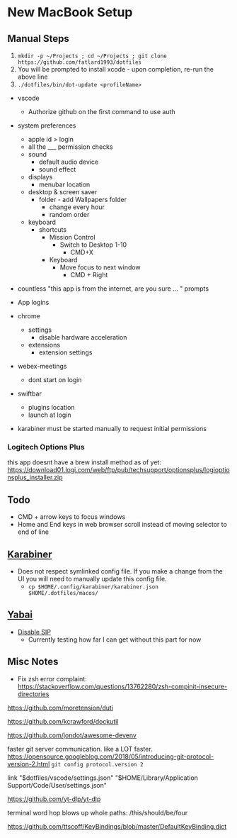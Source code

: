 # New MacBook Setup

## Manual Steps

1. `mkdir -p ~/Projects ; cd ~/Projects ; git clone https://github.com/fatlard1993/dotfiles`
1. You will be prompted to install xcode - upon completion, re-run the above line
1. `./dotfiles/bin/dot-update <profileName>`

- vscode
	- Authorize github on the first command to use auth

- system preferences
	- apple id > login
	- all the ___ permission checks
	- sound
		- default audio device
		- sound effect
	- displays
		- menubar location
	- desktop & screen saver
		- folder - add Wallpapers folder
			- change every hour
			- random order
	- keyboard
		- shortcuts
			- Mission Control
				- Switch to Desktop 1-10
					- CMD+X
			- Keyboard
				- Move focus to next window
					- CMD + Right

- countless "this app is from the internet, are you sure ... " prompts

- App logins

- chrome
	- settings
		- disable hardware acceleration
	- extensions
		- extension settings

- webex-meetings
	- dont start on login

- swiftbar
	- plugins location
	- launch at login

- karabiner must be started manually to request initial permissions


### Logitech Options Plus

this app doesnt have a brew install method as of yet: https://download01.logi.com/web/ftp/pub/techsupport/optionsplus/logioptionsplus_installer.zip

## Todo

- CMD + arrow keys to focus windows
- Home and End keys in web browser scroll instead of moving selector to end of line


## [Karabiner](https://support.wasdkeyboards.com/hc/en-us/articles/115009171728-How-do-add-native-Mac-hotkeys-to-my-keyboard-)

* Does not respect symlinked config file. If you make a change from the UI you will need to manually update this config file.
	* `cp $HOME/.config/karabiner/karabiner.json $HOME/.dotfiles/macos/`

## [Yabai](https://stevenlee090.github.io/yabai-skhd-wm/)

* [Disable SIP](https://github.com/koekeishiya/yabai/wiki/Disabling-System-Integrity-Protection)
	- Currently testing how far I can get without this part for now


## Misc Notes

* Fix zsh error complaint: https://stackoverflow.com/questions/13762280/zsh-compinit-insecure-directories

https://github.com/moretension/duti

https://github.com/kcrawford/dockutil

https://github.com/jondot/awesome-devenv

faster git server communication.
like a LOT faster. https://opensource.googleblog.com/2018/05/introducing-git-protocol-version-2.html
`git config protocol.version 2`

link "$dotfiles/vscode/settings.json" "$HOME/Library/Application Support/Code/User/settings.json"

https://github.com/yt-dlp/yt-dlp

terminal word hop blows up whole paths: /this/should/be/four

https://github.com/ttscoff/KeyBindings/blob/master/DefaultKeyBinding.dict
